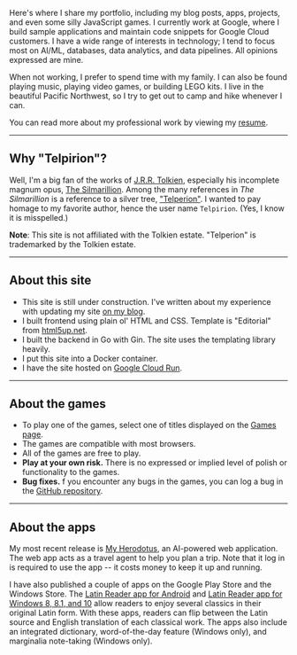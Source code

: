 Here's where I share my portfolio, including my blog posts, apps, projects, and
even some silly JavaScript games. I currently work at Google, where I build
sample applications and maintain code snippets for Google Cloud customers. I
have a wide range of interests in technology; I tend to focus most on AI/ML,
databases, data analytics, and data pipelines. All opinions expressed are mine.

When not working, I prefer to spend time with my family. I can also be found
playing music, playing video games, or building LEGO kits. I live in the
beautiful Pacific Northwest, so I try to get out to camp and hike whenever
I can.

You can read more about my professional work by viewing my [resume](/resume).

<hr class="major" />

## Why "Telpirion"?

Well, I'm a big fan of the works of
[J.R.R. Tolkien](https://en.wikipedia.org/wiki/J._R._R._Tolkien), especially
his incomplete magnum opus, [The Silmarillion](https://en.wikipedia.org/wiki/The_Silmarillion). Among the many references in _The Silmarillion_ is a
reference to a silver tree,
["Telperion"](https://en.wikipedia.org/wiki/Telperion). I wanted to pay homage
to my favorite author, hence the user name `Telpirion`. (Yes, I know it is
misspelled.)

**Note**: This site is not affiliated with the Tolkien estate. "Telperion" is
trademarked by the Tolkien estate.

<hr class="major" />

## About this site

- This site is still under construction. I've written about my experience with
  updating my site [on my blog](/blog).
- I built frontend using plain ol' HTML and CSS. Template is "Editorial" from
  [html5up.net](https://html5up.net/).
- I built the backend in Go with Gin. The site uses the templating library
  heavily.
- I put this site into a Docker container.
- I have the site hosted on [Google Cloud Run](https://cloud.google.com/run).

<hr class="major" />

## About the games

- To play one of the games, select one of titles displayed on the
  [Games page](/games).
- The games are compatible with most browsers.
- All of the games are free to play.
- **Play at your own risk.** There is no expressed or implied level of polish or
  functionality to the games.
- **Bug fixes.** f you encounter any bugs in the games, you can log a bug in the
  [GitHub repository](https://github.com/telpirion/telpirion_com/issues).

<hr class="major" />

## About the apps

My most recent release is
[My Herodotus](https://myherodotus-1025771077852.us-west1.run.app/),
an AI-powered web application. The web app acts as a travel agent to help you
plan a trip. Note that it log in is required to use the app -- it costs money to
keep it up and running.

I have also published a couple of apps on the Google Play Store and the Windows
Store. The
[Latin Reader app for Android](https://play.google.com/store/apps/details?id=com.ericmschmidt.latinreader)
and
[Latin Reader app for Windows 8, 8.1, and 10](https://www.microsoft.com/en-us/store/apps/latin-reader/9wzdncrfjjc0)
allow readers to enjoy several classics in their original Latin form. With these
apps, readers can flip between the Latin source and English translation of
each classical work. The apps also include an integrated
dictionary, word-of-the-day feature (Windows only), and
marginalia note-taking (Windows only).
